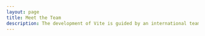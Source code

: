 ```yaml
---
layout: page
title: Meet the Team
description: The development of Vite is guided by an international team.
---
```


<script setup>
import {
  VPTeamPage,
  VPTeamPageTitle,
  VPTeamPageSection,
  VPTeamMembers
} from 'vitepress/theme'
import { core, emeriti, cnTranslator } from './_data/team'
</script>

<VPTeamPage>
  <VPTeamPageTitle>
    <template #title>认识我们的团队</template>
    <template #lead>
      Vite 目前由一个国际化的团队开发和维护，<br>
      下面是对一些团队成员的介绍。
    </template>
  </VPTeamPageTitle>
  <VPTeamMembers :members="core" />
  <VPTeamPageSection>
    <template #title>中文文档翻译维护者</template>
    <template #lead>
      官方中文文档目前由以下 Vite 团队成员进行维护。
    </template>
    <template #members>
      <VPTeamMembers size="small" :members="cnTranslator" />
    </template>
  </VPTeamPageSection>
  <VPTeamPageSection>
    <template #title>团队荣誉会员</template>
    <template #lead>
      我们在此处向一些目前暂时不再活跃的团队成员致敬，他们在过去做出了宝贵的贡献。
    </template>
    <template #members>
      <VPTeamMembers size="small" :members="emeriti" />
    </template>
  </VPTeamPageSection>
</VPTeamPage>
